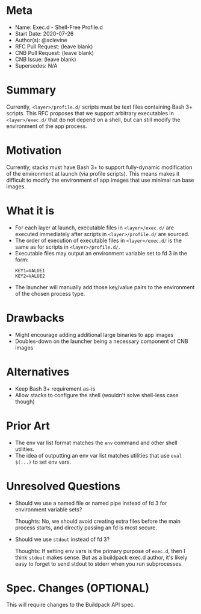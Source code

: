 # Meta
[meta]: #meta
- Name: Exec.d - Shell-Free Profile.d
- Start Date: 2020-07-26
- Author(s): @sclevine
- RFC Pull Request: (leave blank)
- CNB Pull Request: (leave blank)
- CNB Issue: (leave blank)
- Supersedes: N/A

# Summary
[summary]: #summary

Currently, `<layer>/profile.d/` scripts must be text files containing Bash 3+ scripts. This RFC proposes that we support arbitrary executables in `<layer>/exec.d/` that do not depend on a shell, but can still modify the environment of the app process.

# Motivation
[motivation]: #motivation

Currently, stacks must have Bash 3+ to support fully-dynamic modification of the environment at launch (via profile scripts).
This means makes it difficult to modify the environment of app images that use minimal run base images.

# What it is
[what-it-is]: #what-it-is

- For each layer at launch, executable files in `<layer>/exec.d/` are executed immediately after scripts in `<layer>/profile.d/` are sourced.
- The order of execution of executable files in `<layer>/exec.d/` is the same as for scripts in `<layer>/profile.d/`.
- Executable files may output an environment variable set to fd 3 in the form:
  ```
  KEY1=VALUE1
  KEY2=VALUE2
  ```
- The launcher will manually add those key/value pairs to the environment of the chosen process type.


# Drawbacks
[drawbacks]: #drawbacks

- Might encourage adding additional large binaries to app images
- Doubles-down on the launcher being a necessary component of CNB images

# Alternatives
[alternatives]: #alternatives

- Keep Bash 3+ requirement as-is
- Allow stacks to configure the shell (wouldn't solve shell-less case though)

# Prior Art
[prior-art]: #prior-art

- The env var list format matches the `env` command and other shell utilities.
- The idea of outputting an env var list matches utilities that use `eval $(...)` to set env vars.

# Unresolved Questions
[unresolved-questions]: #unresolved-questions

- Should we use a named file or named pipe instead of fd 3 for environment variable sets?

  Thoughts: No, we should avoid creating extra files before the main process starts, and directly passing an fd is most secure.
  
- Should we use `stdout` instead of fd 3?

  Thoughts: If setting env vars is the primary purpose of `exec.d`, then I think `stdout` makes sense.
  But as a buildpack exec.d author, it's likely easy to forget to send stdout to stderr when you run subprocesses.

# Spec. Changes (OPTIONAL)
[spec-changes]: #spec-changes

This will require changes to the Buildpack API spec.
